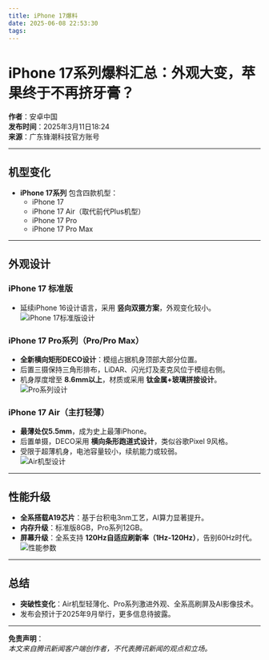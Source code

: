 ```yaml
---
title: iPhone 17爆料
date: 2025-06-08 22:53:30
tags:
---
```

# iPhone 17系列爆料汇总：外观大变，苹果终于不再挤牙膏？

**作者**：安卓中国  
**发布时间**：2025年3月11日18:24  
**来源**：广东锋潮科技官方账号  

---

## 机型变化
- **iPhone 17系列** 包含四款机型：  
  - iPhone 17  
  - iPhone 17 Air（取代前代Plus机型）  
  - iPhone 17 Pro  
  - iPhone 17 Pro Max  

---

## 外观设计

### iPhone 17 标准版
- 延续iPhone 16设计语言，采用 **竖向双摄方案**，外观变化较小。  
![iPhone 17标准版设计](图片链接)

### iPhone 17 Pro系列（Pro/Pro Max）
- **全新横向矩形DECO设计**：模组占据机身顶部大部分位置。  
- 后置三摄保持三角形排布，LiDAR、闪光灯及麦克风位于模组右侧。  
- 机身厚度增至 **8.6mm以上**，材质或采用 **钛金属+玻璃拼接设计**。  
![Pro系列设计](图片链接)

### iPhone 17 Air（主打轻薄）
- **最薄处仅5.5mm**，成为史上最薄iPhone。  
- 后置单摄，DECO采用 **横向条形跑道式设计**，类似谷歌Pixel 9风格。  
- 受限于超薄机身，电池容量较小，续航能力或较弱。  
![Air机型设计](图片链接)

---

## 性能升级
- **全系搭载A19芯片**：基于台积电3nm工艺，AI算力显著提升。  
- **内存升级**：标准版8GB，Pro系列12GB。  
- **屏幕升级**：全系支持 **120Hz自适应刷新率（1Hz-120Hz）**，告别60Hz时代。  
![性能参数](图片链接)

---

## 总结
- **突破性变化**：Air机型轻薄化、Pro系列激进外观、全系高刷屏及AI影像技术。  
- 发布会预计于2025年9月举行，更多信息待披露。  

---

**免责声明**：  
*本文来自腾讯新闻客户端创作者，不代表腾讯新闻的观点和立场。*  